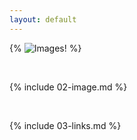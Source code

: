 ```yaml
---
layout: default
---
```


{% ![Images!](https://octodex.github.com/images/yaktocat.png) %}

<br>

{% include 02-image.md %}

<br>

{% include 03-links.md %}
